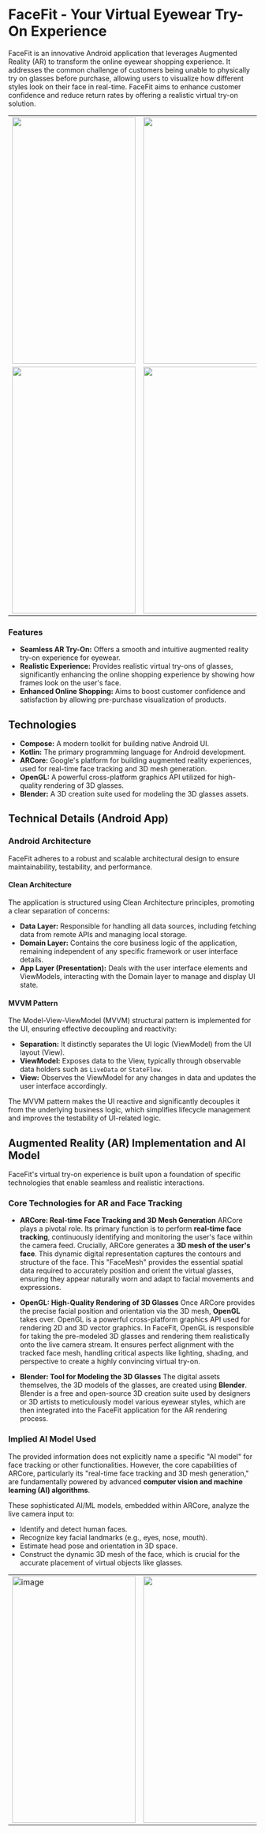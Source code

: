 # FaceFit - Your Virtual Eyewear Try-On Experience
FaceFit is an innovative Android application that leverages Augmented Reality (AR) to transform the online eyewear shopping experience. It addresses the common challenge of customers being unable to physically try on glasses before purchase, allowing users to visualize how different styles look on their face in real-time. FaceFit aims to enhance customer confidence and reduce return rates by offering a realistic virtual try-on solution. 

<table>
  <tr>
    <td>
      <img src="https://github.com/user-attachments/assets/7a99d3b0-b79d-4a45-8681-a96d97bd2992" width="250" height="500"/>
    </td>
    <td>
      <img src="https://github.com/user-attachments/assets/4b761047-c500-4696-aaa7-2b1f676bffaf" width="250" height="500"/>
    </td>
    <td>
      <img src="https://github.com/user-attachments/assets/af40fa3a-58e6-485f-9a82-58a5054d21ae" width="250" height="500"/>
    </td>
  </tr>
   <tr>
    <td>
      <img src="https://github.com/user-attachments/assets/25a79e89-e20b-41fb-b62b-1b0ca7cf0518" width="250" height="500"/>
    </td>
    <td>
      <img src="https://github.com/user-attachments/assets/ab05581b-3da1-4ecf-9fa9-f4282778d6e0" width="250" height="500"/>
    </td>
      <td>
      <img src="https://github.com/user-attachments/assets/a06e5472-c786-4506-b72f-dc1826660b71" width="230" height="500"/>
    </td>
  </tr>
</table>


### Features

* **Seamless AR Try-On:** Offers a smooth and intuitive augmented reality try-on experience for eyewear.
* **Realistic Experience:** Provides realistic virtual try-ons of glasses, significantly enhancing the online shopping experience by showing how frames look on the user's face.
* **Enhanced Online Shopping:** Aims to boost customer confidence and satisfaction by allowing pre-purchase visualization of products.

## Technologies

* **Compose:** A modern toolkit for building native Android UI.
* **Kotlin:** The primary programming language for Android development.
* **ARCore:** Google's platform for building augmented reality experiences, used for real-time face tracking and 3D mesh generation.
* **OpenGL:** A powerful cross-platform graphics API utilized for high-quality rendering of 3D glasses.
* **Blender:** A 3D creation suite used for modeling the 3D glasses assets.

## Technical Details (Android App)

### Android Architecture

FaceFit adheres to a robust and scalable architectural design to ensure maintainability, testability, and performance.

#### Clean Architecture

The application is structured using Clean Architecture principles, promoting a clear separation of concerns:

* **Data Layer:** Responsible for handling all data sources, including fetching data from remote APIs and managing local storage.
* **Domain Layer:** Contains the core business logic of the application, remaining independent of any specific framework or user interface details.
* **App Layer (Presentation):** Deals with the user interface elements and ViewModels, interacting with the Domain layer to manage and display UI state.

#### MVVM Pattern

The Model-View-ViewModel (MVVM) structural pattern is implemented for the UI, ensuring effective decoupling and reactivity:

* **Separation:** It distinctly separates the UI logic (ViewModel) from the UI layout (View).
* **ViewModel:** Exposes data to the View, typically through observable data holders such as `LiveData` or `StateFlow`.
* **View:** Observes the ViewModel for any changes in data and updates the user interface accordingly.

The MVVM pattern makes the UI reactive and significantly decouples it from the underlying business logic, which simplifies lifecycle management and improves the testability of UI-related logic.

## Augmented Reality (AR) Implementation and AI Model

FaceFit's virtual try-on experience is built upon a foundation of specific technologies that enable seamless and realistic interactions.


### Core Technologies for AR and Face Tracking

<table>
  <tr>
    <td>
      <img width="250" height="500" alt="image" src="https://github.com/user-attachments/assets/b080dbf6-2bca-4882-b9a6-e2e78bc48838" />
    </td>
    <td>
      <img src="https://github.com/user-attachments/assets/d16abf5f-7f21-44e9-849c-c0d40d7d40d0" width="250" height="500"/>
    </td>
    <td>
      <img src="https://github.com/user-attachments/assets/bb54e9ca-fe59-4aaf-b3b1-157b53eff9a1" width="250" height="500"/>
    </td>
  </tr>


* **ARCore: Real-time Face Tracking and 3D Mesh Generation**
    ARCore plays a pivotal role. Its primary function is to perform **real-time face tracking**, continuously identifying and monitoring the user's face within the camera feed. Crucially, ARCore generates a **3D mesh of the user's face**. This dynamic digital representation captures the contours and structure of the face. This "FaceMesh" provides the essential spatial data required to accurately position and orient the virtual glasses, ensuring they appear naturally worn and adapt to facial movements and expressions.

* **OpenGL: High-Quality Rendering of 3D Glasses**
    Once ARCore provides the precise facial position and orientation via the 3D mesh, **OpenGL** takes over. OpenGL is a powerful cross-platform graphics API used for rendering 2D and 3D vector graphics. In FaceFit, OpenGL is responsible for taking the pre-modeled 3D glasses and rendering them realistically onto the live camera stream. It ensures perfect alignment with the tracked face mesh, handling critical aspects like lighting, shading, and perspective to create a highly convincing virtual try-on.

* **Blender: Tool for Modeling the 3D Glasses**
    The digital assets themselves, the 3D models of the glasses, are created using **Blender**. Blender is a free and open-source 3D creation suite used by designers or 3D artists to meticulously model various eyewear styles, which are then integrated into the FaceFit application for the AR rendering process.

### Implied AI Model Used

The provided information does not explicitly name a specific "AI model" for face tracking or other functionalities. However, the core capabilities of ARCore, particularly its "real-time face tracking and 3D mesh generation," are fundamentally powered by advanced **computer vision and machine learning (AI) algorithms**.

These sophisticated AI/ML models, embedded within ARCore, analyze the live camera input to:
* Identify and detect human faces.
* Recognize key facial landmarks (e.g., eyes, nose, mouth).
* Estimate head pose and orientation in 3D space.
* Construct the dynamic 3D mesh of the face, which is crucial for the accurate placement of virtual objects like glasses.
